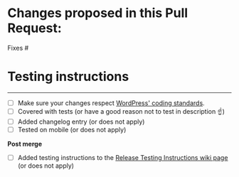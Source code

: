 <!--
Did I add a title? A descriptive, yet concise, title.
-->

# Changes proposed in this Pull Request:

<!--
Issue: Link to the GitHub issue this PR addresses (if appropriate).
-->

Fixes #

<!--
Description: Write a brief summary about this PR. As you compose your summary, consider each of these questions and address them if appropriate. Why is this change needed? What does this change do? Were there other solutions you considered? Why did you choose to pursue this solution? Describe any trade-offs you might have had to make.
-->

<!--
Questions for the PR author:
- How can this code break?
- What are we doing to make sure this code doesn't break?
-->

<!--
Images or gifs: Include before and after screenshots or gifs/videos when it makes sense.
-->

# Testing instructions

<!--
Testing instructions: How should this be tested and how can a reviewer test the end-user functionality? Are there known issues that you plan to address in a future PR? Are there any side effects that readers should be aware of?
-->

<!--
Please follow the following guidelines when writing testing instructions:

- Include screenshots if there is no similar flow in the critical flows: https://github.com/woocommerce/woocommerce-gateway-stripe/wiki/Critical-flows
- Assume instructions will be copied over to the Release Testing Instructions wiki page: https://github.com/woocommerce/woocommerce-gateway-stripe/wiki/Release-Testing-Instructions
- Assume instructions will be followed by external testers.
- Assume tester does not have intimate knowledge of Stripe.
-->

---

-   [ ] Make sure your changes respect [WordPress' coding standards](https://make.wordpress.org/core/handbook/best-practices/coding-standards/).
-   [ ] Covered with tests (or have a good reason not to test in description ☝️)
-   [ ] Added changelog entry (or does not apply)
-   [ ] Tested on mobile (or does not apply)

**Post merge**

-   [ ] Added testing instructions to the [Release Testing Instructions wiki page](https://github.com/woocommerce/woocommerce-gateway-stripe/wiki/Release-Testing-Instructions) (or does not apply)
